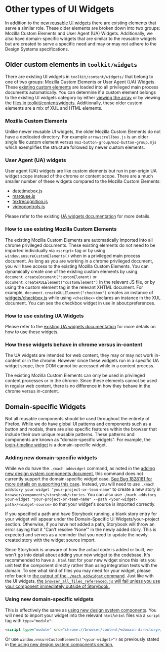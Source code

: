 # Other types of UI Widgets

In addition to the [new reusable UI widgets](https://firefox-source-docs.mozilla.org/browser/components/storybook/docs/README.reusable-widgets.stories.html) there are existing elements that serve a similar role.
These older elements are broken down into two groups: Mozilla Custom Elements and User Agent (UA) Widgets.
Additionally, we also have domain-specific widgets that are similar to the reusable widgets but are created to serve a specific need and may or may not adhere to the Design Systems specifications.

## Older custom elements in `toolkit/widgets`

There are existing UI widgets in `toolkit/content/widgets/` that belong to one of two groups: Mozilla Custom Elements or User Agent (UA) Widgets.
These [existing custom elements](https://searchfox.org/mozilla-central/rev/cde3d4a8d228491e8b7f1bd94c63bbe039850696/toolkit/content/customElements.js#792-809,847-866) are loaded into all privileged main process documents automatically.
You can determine if a custom element belongs to the existing UI widgets category by either [viewing the array](https://searchfox.org/mozilla-central/rev/cde3d4a8d228491e8b7f1bd94c63bbe039850696/toolkit/content/customElements.js#792-809,847-866) or by viewing the [files in toolkit/content/widgets](https://searchfox.org/mozilla-central/source/toolkit/content/widgets).
Additionally, these older custom elements are a mix of XUL and HTML elements.


### Mozilla Custom Elements

Unlike newer reusable UI widgets, the older Mozilla Custom Elements do not have a dedicated directory.
For example `arrowscrollbox.js` is an older single file custom element versus `moz-button-group/moz-button-group.mjs` which exemplifies the structure followed by newer custom elements.

### User Agent (UA) widgets

User agent (UA) widgets are like custom elements but run in per-origin UA widget scope instead of the chrome or content scope.
There are a much smaller number of these widgets compared to the Mozilla Custom Elements:
- [datetimebox.js](https://searchfox.org/mozilla-central/source/toolkit/content/widgets/datetimebox.js)
- [marquee.js](https://searchfox.org/mozilla-central/source/toolkit/content/widgets/marquee.js)
- [textrecognition.js](https://searchfox.org/mozilla-central/source/toolkit/content/widgets/textrecognition.js)
- [videocontrols.js](https://searchfox.org/mozilla-central/source/toolkit/content/widgets/videocontrols.js)

Please refer to the existing [UA widgets documentation](https://firefox-source-docs.mozilla.org/toolkit/content/toolkit_widgets/ua_widget.html) for more details.

### How to use existing Mozilla Custom Elements

The existing Mozilla Custom Elements are automatically imported into all chrome privileged documents.
These existing elements do not need to be imported individually via `<script>` tag or by using `window.ensureCustomElements()` when in a privileged main process document.
As long as you are working in a chrome privileged document, you will have access to the existing Mozilla Custom Elements.
You can dynamically create one of the existing custom elements by using `document.createDocument("customElement)` or `document.createXULElement("customElement")` in the relevant JS file, or by using the custom element tag in the relevant XHTML document.
For example, `document.createXULElement("checkbox")` creates an instance of [widgets/checkbox.js](https://searchfox.org/mozilla-central/source/toolkit/content/widgets/checkbox.js) while using `<checkbox>` declares an instance in the XUL document.
You can see the checkbox widget in use in about:preferences.

### How to use existing UA Widgets

Please refer to the [existing UA widgets documentation](https://firefox-source-docs.mozilla.org/toolkit/content/toolkit_widgets/ua_widget.html) for more details on how to use these widgets.

### How these widgets behave in chrome versus in-content

The UA widgets are intended for web content, they may or may not work in-content or in the chrome.
However since these widgets run in a specific UA widget scope, their DOM cannot be accessed while in a content process.

The existing Mozilla Custom Elements can only be used in privileged content processes or in the chrome.
Since these elements cannot be used in regular web content, there is no difference in how they behave in the chrome versus in-content.

## Domain-specific Widgets

Not all reusable components should be used throughout the entirety of Firefox.
While we do have global UI patterns and components such as a button and modals, there are also specific features within the browser that include their own unique reusable patterns.
These patterns and components are known as "domain-specific widgets".
For example, the [login-timeline widget](https://searchfox.org/mozilla-central/source/browser/components/aboutlogins/content/components/login-timeline.mjs) is a domain-specific widget.

### Adding new domain-specific widgets

While we do have the `./mach addwidget` command, as noted in the [adding new design system components document](#adding-new-design-system-components), this command does not currently support the domain-specific widget case.
[See Bug 1828181 for more details on supporting this case](https://bugzilla.mozilla.org/show_bug.cgi?id=1828181).
Instead, you will need to use `./mach addstory your-widget "your-project-or-team-name"` to create a new story in `browser/components/storybook/stories`.
You can also use `./mach addstory your-widget "your-project-or-team-name" --path <your-widget-path>/<widget-source>` so that your widget's source is imported correctly.

If you specified a path and have Storybook running, a blank story entry for your widget will appear under the Domain-Specific UI Widgets/your-project section.
Otherwise, if you have not added a path, Storybook will throw an error saying that it "Can't resolve 'None'" in the newly added story.
This is expected and serves as a reminder that you need to update the newly created story with the widget source import.

Since Storybook is unaware of how the actual code is added or built, we won't go into detail about adding your new widget to the codebase.
It's recommended to have a `.html` test for your new widget since this lets you unit test the component directly rather than using integration tests with the domain.
To see what kind of files you may need for your widget, please refer back to [the output of the `./mach addwidget` command](#adding-new-design-system-components).
Just like with the UI widgets, [the `browser_all_files_referenced.js` will fail unless you use your component immediately outside of Storybook.](#known-browser_all_files_referencedjs-issue)

### Using new domain-specific widgets

This is effectively the same as [using new design system components](#using-new-design-system-components).
You will need to import your widget into the relevant `html`/`xhtml` files via a `script` tag with `type="module"`:

```html
<script type="module" src="chrome://browser/content/<domain-directory>/<your-widget>.mjs"></script>
```

Or use `window.ensureCustomElements("<your-widget>")` as previously stated in [the using new design system components section.](#using-new-design-system-components)
